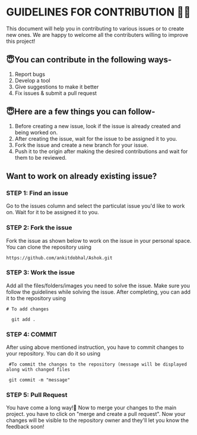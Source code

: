 # GUIDELINES FOR CONTRIBUTION 👨‍💻

This document will help you in contributing to various issues or to create new ones. We are happy to welcome all the contributers willing to improve this project!

## 😇You can contribute in the following ways-

1. Report bugs
2. Develop a tool
3. Give suggestions to make it better
4. Fix issues & submit a pull request

##  😇Here are a few things you can follow-

1. Before creating a new issue, look if the issue is already created and being worked on.
2. After creating the issue, wait for the issue to be assigned it to you.
3. Fork the issue and create a new branch for your issue.
4. Push it to the origin after making the desired contributions and wait for them to be reviewed.

## Want to work on already existing issue?

### STEP 1: Find an issue

Go to the issues column and select the particulat issue you'd like to work on. Wait for it to be assigned it to you.


### STEP 2: Fork the issue

Fork the issue as shown below to work on the issue in your personal space.
You can clone the repository using

```https://github.com/ankitdobhal/Ashok.git```


### STEP 3: Work the issue 

Add all the files/folders/images you need to solve the issue. Make sure you follow the guidelines while solving the issue.
After completing, you can add it to the repository using 

``` # To add changes ```

```   git add . ``` 

### STEP 4: COMMIT 

After using above mentioned instruction, you have to commit changes to your repository. You can do it so using 

``` #To commit the changes to the repository (message will be displayed along with changed files```

``` git commit -m "message"```

### STEP 5: Pull Request

You have come a long way!💪
Now to merge your changes to the main project. you have to click on "merge and create a pull request". Now your changes will be visible to the repository owner and they'll let you know the feedback soon!

